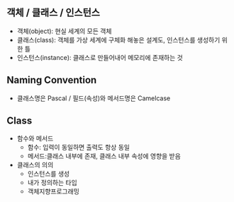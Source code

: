 ## 객체 / 클래스 / 인스턴스
- 객체(object): 현실 세계의 모든 객체
- 클래스(class): 객체를 가상 세계에 구체화 해놓은 설계도, 인스턴스를 생성하기 위한 틀
- 인스턴스(instance): 클래스로 만들어내어 메모리에 존재하는 것

## Naming Convention
- 클래스명은 Pascal / 필드(속성)와 메서드명은 Camelcase

## Class
- 함수와 메서드
    - 함수: 입력이 동일하면 출력도 항상 동일
    - 메서드:클래스 내부에 존재, 클래스 내부 속성에 영향을 받음
- 클래스의 의의
    - 인스턴스를 생성
    - 내가 정의하는 타입
    - 객체지향프로그래밍